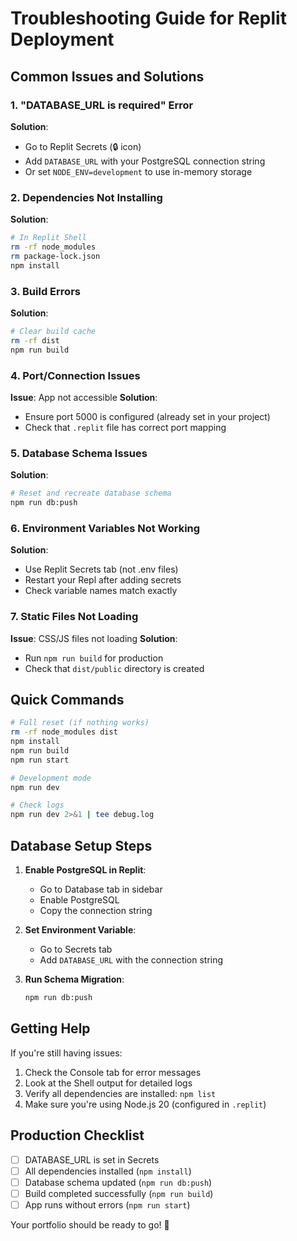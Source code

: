 # Troubleshooting Guide for Replit Deployment

## Common Issues and Solutions

### 1. "DATABASE_URL is required" Error
**Solution**: 
- Go to Replit Secrets (🔒 icon)
- Add `DATABASE_URL` with your PostgreSQL connection string
- Or set `NODE_ENV=development` to use in-memory storage

### 2. Dependencies Not Installing
**Solution**:
```bash
# In Replit Shell
rm -rf node_modules
rm package-lock.json
npm install
```

### 3. Build Errors
**Solution**:
```bash
# Clear build cache
rm -rf dist
npm run build
```

### 4. Port/Connection Issues
**Issue**: App not accessible
**Solution**: 
- Ensure port 5000 is configured (already set in your project)
- Check that `.replit` file has correct port mapping

### 5. Database Schema Issues
**Solution**:
```bash
# Reset and recreate database schema
npm run db:push
```

### 6. Environment Variables Not Working
**Solution**:
- Use Replit Secrets tab (not .env files)
- Restart your Repl after adding secrets
- Check variable names match exactly

### 7. Static Files Not Loading
**Issue**: CSS/JS files not loading
**Solution**: 
- Run `npm run build` for production
- Check that `dist/public` directory is created

## Quick Commands

```bash
# Full reset (if nothing works)
rm -rf node_modules dist
npm install
npm run build
npm run start

# Development mode
npm run dev

# Check logs
npm run dev 2>&1 | tee debug.log
```

## Database Setup Steps

1. **Enable PostgreSQL in Replit**:
   - Go to Database tab in sidebar
   - Enable PostgreSQL
   - Copy the connection string

2. **Set Environment Variable**:
   - Go to Secrets tab
   - Add `DATABASE_URL` with the connection string

3. **Run Schema Migration**:
   ```bash
   npm run db:push
   ```

## Getting Help

If you're still having issues:
1. Check the Console tab for error messages
2. Look at the Shell output for detailed logs
3. Verify all dependencies are installed: `npm list`
4. Make sure you're using Node.js 20 (configured in `.replit`)

## Production Checklist

- [ ] DATABASE_URL is set in Secrets
- [ ] All dependencies installed (`npm install`)
- [ ] Database schema updated (`npm run db:push`)
- [ ] Build completed successfully (`npm run build`)
- [ ] App runs without errors (`npm run start`)

Your portfolio should be ready to go! 🎉
